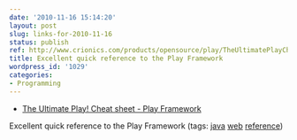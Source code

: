```yaml
---
date: '2010-11-16 15:14:20'
layout: post
slug: links-for-2010-11-16
status: publish
ref: http://www.crionics.com/products/opensource/play/TheUltimatePlayCheatSheet.pdf
title: Excellent quick reference to the Play Framework
wordpress_id: '1029'
categories:
- Programming
---
```


  * [The Ultimate Play! Cheat sheet - Play Framework](http://www.crionics.com/products/opensource/play/TheUltimatePlayCheatSheet.pdf)


Excellent quick reference to the Play Framework (tags: [java](http://www.delicious.com/eob/java) [web](http://www.delicious.com/eob/web) [reference](http://www.delicious.com/eob/reference))



